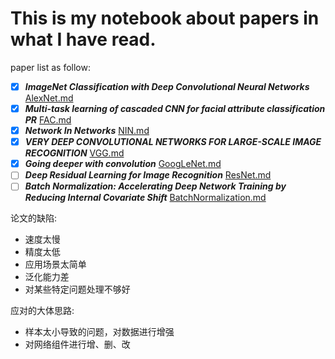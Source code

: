 # This is my notebook about papers in what I have read.
paper list as follow:
- [x] **_ImageNet Classification with Deep Convolutional Neural Networks_** [AlexNet.md](./AlexNet.md)
- [x] **_Multi-task learning of cascaded CNN for facial attribute classification PR_**  [FAC.md](./FAC.md)
- [x] **_Network In Networks_**  [NIN.md](./NIN.md)
- [x] **_VERY DEEP CONVOLUTIONAL NETWORKS FOR LARGE-SCALE IMAGE RECOGNITION_**  [VGG.md](./VGG.md)
- [x] **_Going deeper with convolution_** [GoogLeNet.md](./GoogLeNet.md)
- [ ] **_Deep Residual Learning for Image Recognition_** [ResNet.md](./ResNet.md)
- [ ] **_Batch Normalization: Accelerating Deep Network Training by Reducing Internal Covariate Shift_** [BatchNormalization.md](./BatchNormalization.md)

论文的缺陷:
  * 速度太慢
  *  精度太低
  *  应用场景太简单
  *  泛化能力差
  *  对某些特定问题处理不够好

应对的大体思路:
  * 样本太小导致的问题，对数据进行增强
  *  对网络组件进行增、删、改
